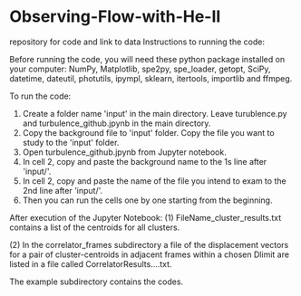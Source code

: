 # Observing-Flow-with-He-II
repository for code and link to data
Instructions to running the code:

Before running the code, you will need these python package installed on your computer:
NumPy, Matplotlib, spe2py, spe_loader, getopt, SciPy, datetime, dateutil, photutils, ipympl, sklearn, itertools, importlib and ffmpeg.

To run the code:
1. Create a folder name 'input' in the main directory. Leave turublence.py and turbulence_github.jpynb in the main directory.
2. Copy the background file to 'input' folder. Copy the file you want to study to the 'input' folder.
3. Open turbulence_github.jpynb from Jupyter notebook.
4. In cell 2, copy and paste the background name to the 1s line after 'input/'.
5. In cell 2, copy and paste the name of the file you intend to exam to the 2nd line after 'input/'.
6. Then you can run the cells one by one starting from the beginning.

After execution of the Jupyter Notebook:
(1) FileName_cluster_results.txt contains a list of the centroids for all clusters.

(2) In the correlator_frames subdirectory a file of the displacement vectors for a pair of cluster-centroids in adjacent frames within a chosen Dlimit are listed in a file called CorrelatorResults....txt. 

The example subdirectory contains the codes.

